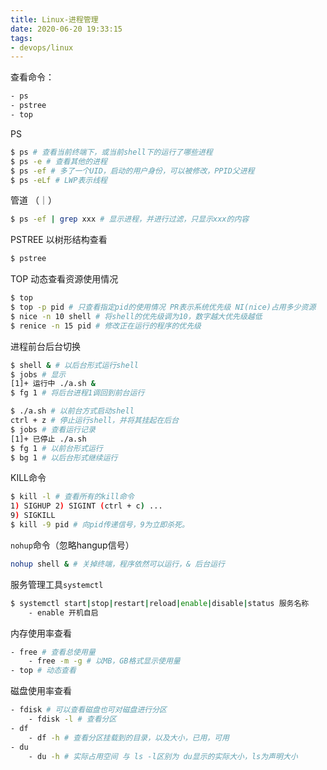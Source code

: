 ```yaml
---
title: Linux-进程管理
date: 2020-06-20 19:33:15
tags: 
- devops/linux
---
```


查看命令：

```bash
- ps
- pstree
- top
```

PS

```bash
$ ps # 查看当前终端下，或当前shell下的运行了哪些进程
$ ps -e # 查看其他的进程
$ ps -ef # 多了一个UID，启动的用户身份，可以被修改，PPID父进程
$ ps -eLf # LWP表示线程
```

管道 （｜）

```bash
$ ps -ef | grep xxx # 显示进程，并进行过滤，只显示xxx的内容
```

PSTREE 以树形结构查看

```bash
$ pstree
```

TOP 动态查看资源使用情况

```bash
$ top 
$ top -p pid # 只查看指定pid的使用情况 PR表示系统优先级 NI(nice)占用多少资源
$ nice -n 10 shell # 将shell的优先级调为10，数字越大优先级越低
$ renice -n 15 pid # 修改正在运行的程序的优先级
```

进程前台后台切换

```bash
$ shell & # 以后台形式运行shell
$ jobs # 显示
[1]+ 运行中 ./a.sh &
$ fg 1 # 将后台进程1调回到前台运行 

$ ./a.sh # 以前台方式启动shell
ctrl + z # 停止运行shell，并将其挂起在后台
$ jobs # 查看运行记录
[1]+ 已停止 ./a.sh
$ fg 1 # 以前台形式运行
$ bg 1 # 以后台形式继续运行

```

KILL命令

```bash
$ kill -l # 查看所有的kill命令
1) SIGHUP 2) SIGINT (ctrl + c) ...
9) SIGKILL
$ kill -9 pid # 向pid传递信号，9为立即杀死。
```

`nohup`命令（忽略hangup信号）

```bash
nohup shell & # 关掉终端，程序依然可以运行，& 后台运行
```

服务管理工具`systemctl`

```bash
$ systemctl start|stop|restart|reload|enable|disable|status 服务名称
	- enable 开机自启
```

内存使用率查看

```bash
- free # 查看总使用量
	- free -m -g # 以MB，GB格式显示使用量
- top # 动态查看
```

磁盘使用率查看

```bash
- fdisk # 可以查看磁盘也可对磁盘进行分区
	- fdisk -l # 查看分区
- df
	- df -h # 查看分区挂载到的目录，以及大小，已用，可用
- du
	- du -h # 实际占用空间 与 ls -l区别为 du显示的实际大小，ls为声明大小
	
```